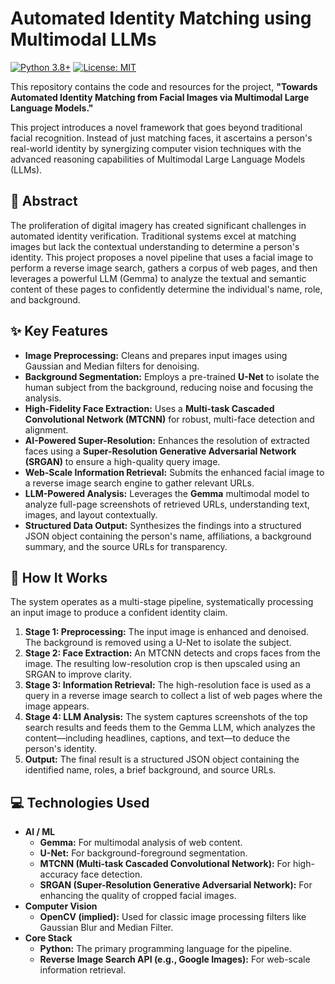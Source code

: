 # Automated Identity Matching using Multimodal LLMs

[![Python 3.8+](https://img.shields.io/badge/python-3.8+-blue.svg)](https://www.python.org/downloads/release/python-380/)
[![License: MIT](https://img.shields.io/badge/License-MIT-yellow.svg)](https://opensource.org/licenses/MIT)

This repository contains the code and resources for the project, **"Towards Automated Identity Matching from Facial Images via Multimodal Large Language Models."**

This project introduces a novel framework that goes beyond traditional facial recognition. Instead of just matching faces, it ascertains a person's real-world identity by synergizing computer vision techniques with the advanced reasoning capabilities of Multimodal Large Language Models (LLMs).

## 📜 Abstract

The proliferation of digital imagery has created significant challenges in automated identity verification. Traditional systems excel at matching images but lack the contextual understanding to determine a person's identity. This project proposes a novel pipeline that uses a facial image to perform a reverse image search, gathers a corpus of web pages, and then leverages a powerful LLM (Gemma) to analyze the textual and semantic content of these pages to confidently determine the individual's name, role, and background.

## ✨ Key Features

* **Image Preprocessing:** Cleans and prepares input images using Gaussian and Median filters for denoising.
* **Background Segmentation:** Employs a pre-trained **U-Net** to isolate the human subject from the background, reducing noise and focusing the analysis.
* **High-Fidelity Face Extraction:** Uses a **Multi-task Cascaded Convolutional Network (MTCNN)** for robust, multi-face detection and alignment.
* **AI-Powered Super-Resolution:** Enhances the resolution of extracted faces using a **Super-Resolution Generative Adversarial Network (SRGAN)** to ensure a high-quality query image.
* **Web-Scale Information Retrieval:** Submits the enhanced facial image to a reverse image search engine to gather relevant URLs.
* **LLM-Powered Analysis:** Leverages the **Gemma** multimodal model to analyze full-page screenshots of retrieved URLs, understanding text, images, and layout contextually.
* **Structured Data Output:** Synthesizes the findings into a structured JSON object containing the person's name, affiliations, a background summary, and the source URLs for transparency.

## 🚀 How It Works

The system operates as a multi-stage pipeline, systematically processing an input image to produce a confident identity claim.

1.  **Stage 1: Preprocessing:** The input image is enhanced and denoised. The background is removed using a U-Net to isolate the subject.
2.  **Stage 2: Face Extraction:** An MTCNN detects and crops faces from the image. The resulting low-resolution crop is then upscaled using an SRGAN to improve clarity.
3.  **Stage 3: Information Retrieval:** The high-resolution face is used as a query in a reverse image search to collect a list of web pages where the image appears.
4.  **Stage 4: LLM Analysis:** The system captures screenshots of the top search results and feeds them to the Gemma LLM, which analyzes the content—including headlines, captions, and text—to deduce the person's identity.
5.  **Output:** The final result is a structured JSON object containing the identified name, roles, a brief background, and source URLs.

## 💻 Technologies Used

* **AI / ML**
    * **Gemma:** For multimodal analysis of web content.
    * **U-Net:** For background-foreground segmentation.
    * **MTCNN (Multi-task Cascaded Convolutional Network):** For high-accuracy face detection.
    * **SRGAN (Super-Resolution Generative Adversarial Network):** For enhancing the quality of cropped facial images.
* **Computer Vision**
    * **OpenCV (implied):** Used for classic image processing filters like Gaussian Blur and Median Filter.
* **Core Stack**
    * **Python:** The primary programming language for the pipeline.
    * **Reverse Image Search API (e.g., Google Images):** For web-scale information retrieval.


